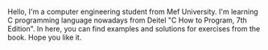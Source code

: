Hello, I'm a computer engineering student from Mef University. I'm learning C programming language nowadays from Deitel "C How to Program, 7th Edition". In here, you can find examples and solutions for exercises from the book. Hope you like it. 
